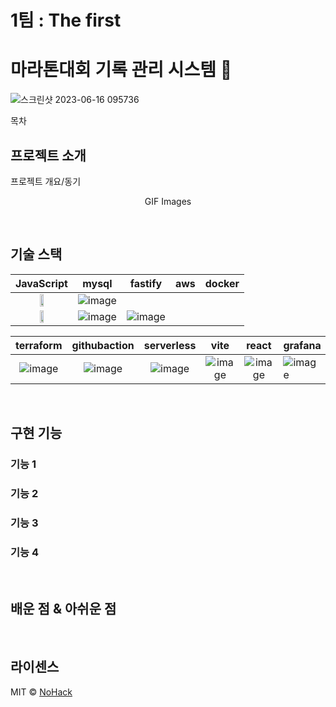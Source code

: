 
# 1팀 : The first

# 마라톤대회 기록 관리 시스템 🏃

![스크린샷 2023-06-16 095736](https://github.com/cs-devops-bootcamp/devops-04-Final-Team1/assets/126463087/9ac0be0e-6643-413f-988d-10596a0a9fb9)


목차

## 프로젝트 소개

<p align="justify">
프로젝트 개요/동기
</p>

<p align="center">
GIF Images
</p>

<br>

## 기술 스택


| JavaScript | mysql | fastify | aws |docker|
| :--------: | :--------: | :---: | :--: | :---: 
| <img src="https://github.com/cs-devops-bootcamp/devops-04-Final-Team1/assets/127801771/bac3a093-3a37-47f2-ba35-2049a43e7057" width="25%"> | ![image](https://github.com/cs-devops-bootcamp/devops-04-Final-Team1/assets/127801771/b9b3b95a-df27-4512-8957-07b0113fdccf)
| <img src="https://github.com/cs-devops-bootcamp/devops-04-Final-Team1/assets/127801771/1f6e62df-6657-4b99-855a-bdca3c76475f" width="25%"> | ![image](https://github.com/cs-devops-bootcamp/devops-04-Final-Team1/assets/127801771/721d54aa-561a-4317-a820-d9733d655fb1) | ![image](https://github.com/cs-devops-bootcamp/devops-04-Final-Team1/assets/127801771/2630f13a-b76f-427a-aba6-fcc65067eb62)





| terraform |githubaction| serverless | vite |react|grafana|
| :-------: | :-----------: | :---: | :--: |:--:| :--
| ![image](https://github.com/cs-devops-bootcamp/devops-04-Final-Team1/assets/127801771/0fb24f86-e818-43f2-9729-7288947ea486) | ![image](https://github.com/cs-devops-bootcamp/devops-04-Final-Team1/assets/127801771/9ce1cacc-f2e1-4a37-aac4-b11369571deb) | ![image](https://github.com/cs-devops-bootcamp/devops-04-Final-Team1/assets/127801771/0624a156-0e7b-4697-b58a-b3ba654c6767) |![image](https://github.com/cs-devops-bootcamp/devops-04-Final-Team1/assets/127801771/ec96c6d8-162d-4365-ab8a-62445d2f2a34) | ![image](https://github.com/cs-devops-bootcamp/devops-04-Final-Team1/assets/127801771/ac6d27d4-effa-4836-8d49-1857eda6679d) | ![image](https://github.com/cs-devops-bootcamp/devops-04-Final-Team1/assets/127801771/e5fafc52-dd1f-4a9a-8576-11ef192c5b96)








   

<br>

## 구현 기능

### 기능 1

### 기능 2

### 기능 3

### 기능 4

<br>

## 배운 점 & 아쉬운 점

<p align="justify">

</p>

<br>

## 라이센스

MIT &copy; [NoHack](mailto:lbjp114@gmail.com)

<!-- Stack Icon Refernces -->

[js]: /images/stack/javascript.svg
[ts]: /images/stack/typescript.svg
[react]: /images/stack/react.svg
[node]: /images/stack/node.svg
